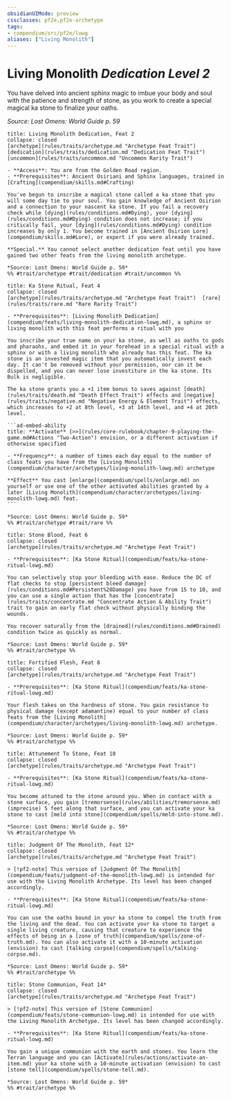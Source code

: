 ```yaml
---
obsidianUIMode: preview
cssclasses: pf2e,pf2e-archetype
tags:
- compendium/src/pf2e/lowg
aliases: ["Living Monolith"]
---
```

# Living Monolith *Dedication Level 2*  

You have delved into ancient sphinx magic to imbue your body and soul with the patience and strength of stone, as you work to create a special magical ka stone to finalize your oaths.

*Source: Lost Omens: World Guide p. 59*

```ad-embed-feat
title: Living Monolith Dedication, Feat 2
collapse: closed
[archetype](rules/traits/archetype.md "Archetype Feat Trait")  [dedication](rules/traits/dedication.md "Dedication Feat Trait")  [uncommon](rules/traits/uncommon.md "Uncommon Rarity Trait")  

- **Access**: You are from the Golden Road region.
- **Prerequisites**: Ancient Osiriani and Sphinx languages, trained in [Crafting](compendium/skills.md#Crafting)

You've begun to inscribe a magical stone called a ka stone that you will some day tie to your soul. You gain knowledge of Ancient Osirion and a connection to your nascent ka stone. If you fail a recovery check while [dying](rules/conditions.md#Dying), your [dying](rules/conditions.md#Dying) condition does not increase; if you critically fail, your [dying](rules/conditions.md#Dying) condition increases by only 1. You become trained in [Ancient Osirion Lore](compendium/skills.md#Lore), or expert if you were already trained.

**Special.** You cannot select another dedication feat until you have gained two other feats from the living monolith archetype.

*Source: Lost Omens: World Guide p. 59*  
%% #trait/archetype #trait/dedication #trait/uncommon %%
```  

````ad-embed-feat
title: Ka Stone Ritual, Feat 4
collapse: closed
[archetype](rules/traits/archetype.md "Archetype Feat Trait")  [rare](rules/traits/rare.md "Rare Rarity Trait")  

- **Prerequisites**: [Living Monolith Dedication](compendium/feats/living-monolith-dedication-lowg.md), a sphinx or living monolith with this feat performs a ritual with you

You inscribe your true name on your ka stone, as well as oaths to gods and pharaohs, and embed it in your forehead in a special ritual with a sphinx or with a living monolith who already has this feat. The ka stone is an invested magic item that you automatically invest each day. It can't be removed without your permission, nor can it be dispelled, and you can never lose investiture in the ka stone. Its Bulk is negligible.

The ka stone grants you a +1 item bonus to saves against [death](rules/traits/death.md "Death Effect Trait") effects and [negative](rules/traits/negative.md "Negative Energy & Element Trait") effects, which increases to +2 at 8th level, +3 at 14th level, and +4 at 20th level.

```ad-embed-ability
title: **Activate** [>>](rules/core-rulebook/chapter-9-playing-the-game.md#Actions "Two-Action") envision, or a different activation if otherwise specified

- **Frequency**: a number of times each day equal to the number of class feats you have from the [Living Monolith](compendium/character/archetypes/living-monolith-lowg.md) archetype

**Effect** You cast [enlarge](compendium/spells/enlarge.md) on yourself or use one of the other activated abilities granted by a later [Living Monolith](compendium/character/archetypes/living-monolith-lowg.md) feat.
```

*Source: Lost Omens: World Guide p. 59*  
%% #trait/archetype #trait/rare %%
````  

```ad-embed-feat
title: Stone Blood, Feat 6
collapse: closed
[archetype](rules/traits/archetype.md "Archetype Feat Trait")  

- **Prerequisites**: [Ka Stone Ritual](compendium/feats/ka-stone-ritual-lowg.md)

You can selectively stop your bleeding with ease. Reduce the DC of flat checks to stop [persistent bleed damage](rules/conditions.md#Persistent%20Damage) you have from 15 to 10, and you can use a single action that has the [concentrate](rules/traits/concentrate.md "Concentrate Action & Ability Trait") trait to gain an early flat check without physically binding the wounds.

You recover naturally from the [drained](rules/conditions.md#Drained) condition twice as quickly as normal.

*Source: Lost Omens: World Guide p. 59*  
%% #trait/archetype %%
```  

```ad-embed-feat
title: Fortified Flesh, Feat 8
collapse: closed
[archetype](rules/traits/archetype.md "Archetype Feat Trait")  

- **Prerequisites**: [Ka Stone Ritual](compendium/feats/ka-stone-ritual-lowg.md)

Your flesh takes on the hardness of stone. You gain resistance to physical damage (except adamantine) equal to your number of class feats from the [Living Monolith](compendium/character/archetypes/living-monolith-lowg.md) archetype.

*Source: Lost Omens: World Guide p. 59*  
%% #trait/archetype %%
```  

```ad-embed-feat
title: Attunement To Stone, Feat 10
collapse: closed
[archetype](rules/traits/archetype.md "Archetype Feat Trait")  

- **Prerequisites**: [Ka Stone Ritual](compendium/feats/ka-stone-ritual-lowg.md)

You become attuned to the stone around you. When in contact with a stone surface, you gain [tremorsense](rules/abilities/tremorsense.md) (imprecise) 5 feet along that surface, and you can activate your ka stone to cast [meld into stone](compendium/spells/meld-into-stone.md).

*Source: Lost Omens: World Guide p. 59*  
%% #trait/archetype %%
```  

```ad-embed-feat
title: Judgment Of The Monolith, Feat 12*
collapse: closed
[archetype](rules/traits/archetype.md "Archetype Feat Trait")  

> [!pf2-note] This version of [Judgment Of The Monolith](compendium/feats/judgment-of-the-monolith-lowg.md) is intended for use with the Living Monolith Archetype. Its level has been changed accordingly.

- **Prerequisites**: [Ka Stone Ritual](compendium/feats/ka-stone-ritual-lowg.md)

You can use the oaths bound in your ka stone to compel the truth from the living and the dead. You can activate your ka stone to target a single living creature, causing that creature to experience the effects of being in a [zone of truth](compendium/spells/zone-of-truth.md). You can also activate it with a 10-minute activation (envision) to cast [talking corpse](compendium/spells/talking-corpse.md).

*Source: Lost Omens: World Guide p. 59*  
%% #trait/archetype %%
```  

```ad-embed-feat
title: Stone Communion, Feat 14*
collapse: closed
[archetype](rules/traits/archetype.md "Archetype Feat Trait")  

> [!pf2-note] This version of [Stone Communion](compendium/feats/stone-communion-lowg.md) is intended for use with the Living Monolith Archetype. Its level has been changed accordingly.

- **Prerequisites**: [Ka Stone Ritual](compendium/feats/ka-stone-ritual-lowg.md)

You gain a unique communion with the earth and stones. You learn the Terran language and you can [Activate](rules/actions/activate-an-item.md) your ka stone with a 10-minute activation (envision) to cast [stone tell](compendium/spells/stone-tell.md).

*Source: Lost Omens: World Guide p. 59*  
%% #trait/archetype %%
```